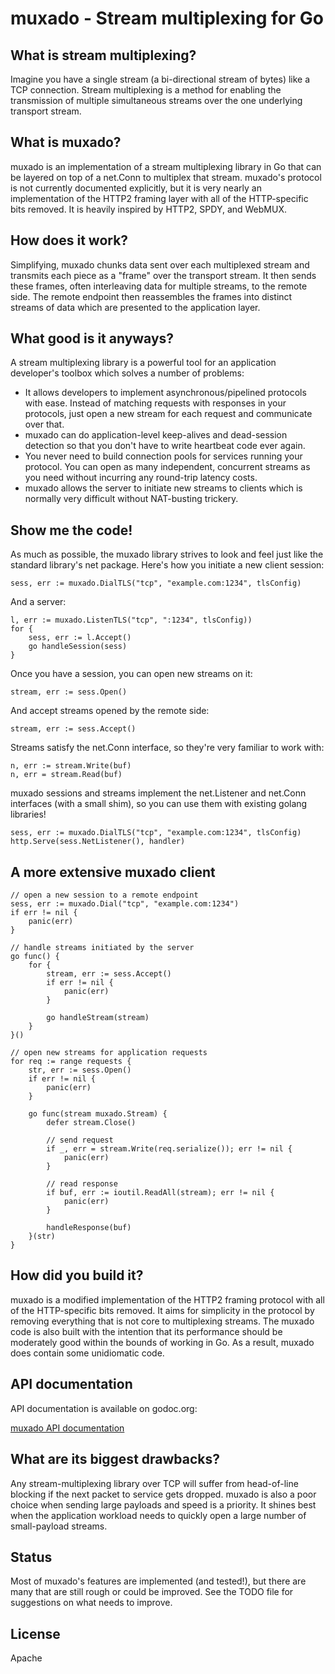 # muxado - Stream multiplexing for Go

## What is stream multiplexing?
Imagine you have a single stream (a bi-directional stream of bytes) like a TCP connection. Stream multiplexing
is a method for enabling the transmission of multiple simultaneous streams over the one underlying transport stream.

## What is muxado?
muxado is an implementation of a stream multiplexing library in Go that can be layered on top of a net.Conn to multiplex that stream.
muxado's protocol is not currently documented explicitly, but it is very nearly an implementation of the HTTP2
framing layer with all of the HTTP-specific bits removed. It is heavily inspired by HTTP2, SPDY, and WebMUX.

## How does it work?
Simplifying, muxado chunks data sent over each multiplexed stream and transmits each piece
as a "frame" over the transport stream. It then sends these frames,
often interleaving data for multiple streams, to the remote side.
The remote endpoint then reassembles the frames into distinct streams
of data which are presented to the application layer.

## What good is it anyways?
A stream multiplexing library is a powerful tool for an application developer's toolbox which solves a number of problems:

- It allows developers to implement asynchronous/pipelined protocols with ease. Instead of matching requests with responses in your protocols, just open a new stream for each request and communicate over that.
- muxado can do application-level keep-alives and dead-session detection so that you don't have to write heartbeat code ever again.
- You never need to build connection pools for services running your protocol. You can open as many independent, concurrent streams as you need without incurring any round-trip latency costs.
- muxado allows the server to initiate new streams to clients which is normally very difficult without NAT-busting trickery.

## Show me the code!
As much as possible, the muxado library strives to look and feel just like the standard library's net package. Here's how you initiate a new client session:

    sess, err := muxado.DialTLS("tcp", "example.com:1234", tlsConfig)

And a server:

    l, err := muxado.ListenTLS("tcp", ":1234", tlsConfig))
    for {
        sess, err := l.Accept()
        go handleSession(sess)
    }

Once you have a session, you can open new streams on it:

    stream, err := sess.Open()

And accept streams opened by the remote side:

    stream, err := sess.Accept()

Streams satisfy the net.Conn interface, so they're very familiar to work with:

    n, err := stream.Write(buf)
    n, err = stream.Read(buf)

muxado sessions and streams implement the net.Listener and net.Conn interfaces (with a small shim), so you can use them with existing golang libraries!

    sess, err := muxado.DialTLS("tcp", "example.com:1234", tlsConfig)
    http.Serve(sess.NetListener(), handler)

## A more extensive muxado client

    // open a new session to a remote endpoint
    sess, err := muxado.Dial("tcp", "example.com:1234")
    if err != nil {
	    panic(err)
    }

    // handle streams initiated by the server
    go func() {
	    for {
		    stream, err := sess.Accept()
		    if err != nil {
			    panic(err)
		    }

		    go handleStream(stream)
	    }
    }()

    // open new streams for application requests
    for req := range requests {
	    str, err := sess.Open()
	    if err != nil {
		    panic(err)
	    }

	    go func(stream muxado.Stream) {
		    defer stream.Close()

		    // send request
		    if _, err = stream.Write(req.serialize()); err != nil {
			    panic(err)
		    }

		    // read response
		    if buf, err := ioutil.ReadAll(stream); err != nil {
			    panic(err)
		    }

		    handleResponse(buf)
	    }(str)
    }

## How did you build it?
muxado is a modified implementation of the HTTP2 framing protocol with all of the HTTP-specific bits removed. It aims
for simplicity in the protocol by removing everything that is not core to multiplexing streams. The muxado code
is also built with the intention that its performance should be moderately good within the bounds of working in Go. As a result,
muxado does contain some unidiomatic code.

## API documentation
API documentation is available on godoc.org:

[muxado API documentation](https://godoc.org/github.com/inconshreveable/muxado)

## What are its biggest drawbacks?
Any stream-multiplexing library over TCP will suffer from head-of-line blocking if the next packet to service gets dropped.
muxado is also a poor choice when sending large payloads and speed is a priority.
It shines best when the application workload needs to quickly open a large number of small-payload streams.

## Status
Most of muxado's features are implemented (and tested!), but there are many that are still rough or could be improved. See the TODO file for suggestions on what needs to improve.

## License
Apache
